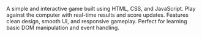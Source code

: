 A simple and interactive game built using HTML, CSS, and JavaScript.
Play against the computer with real-time results and score updates.
Features clean design, smooth UI, and responsive gameplay.
Perfect for learning basic DOM manipulation and event handling.

